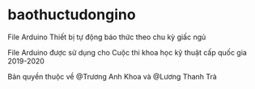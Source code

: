 # baothuctudongino
File Arduino Thiết bị tự động báo thức theo chu kỳ giấc ngủ

File Arduino được sử dụng cho Cuộc thi khoa học kỹ thuật cấp quốc gia 2019-2020

Bản quyền thuộc về @Trương Anh Khoa và @Lương Thanh Trà
